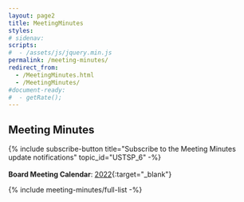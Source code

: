 ```yaml
---
layout: page2
title: MeetingMinutes
styles:
# sidenav:
scripts:
#  - /assets/js/jquery.min.js
permalink: /meeting-minutes/
redirect_from:
  - /MeetingMinutes.html
  - /MeetingMinutes/
#document-ready:
#  - getRate();
---
```


## Meeting Minutes

{% include subscribe-button title="Subscribe to the Meeting Minutes update notifications" topic_id="USTSP_6" -%}
<br><br>
**Board Meeting Calendar**:   [2022]({{site.baseurl}}/pdf/board-meetings/2022_Board_Meeting_Calendar_schedule.pdf){:target="_blank"}

{% include meeting-minutes/full-list  -%}

<!-- CONTENT END -->
